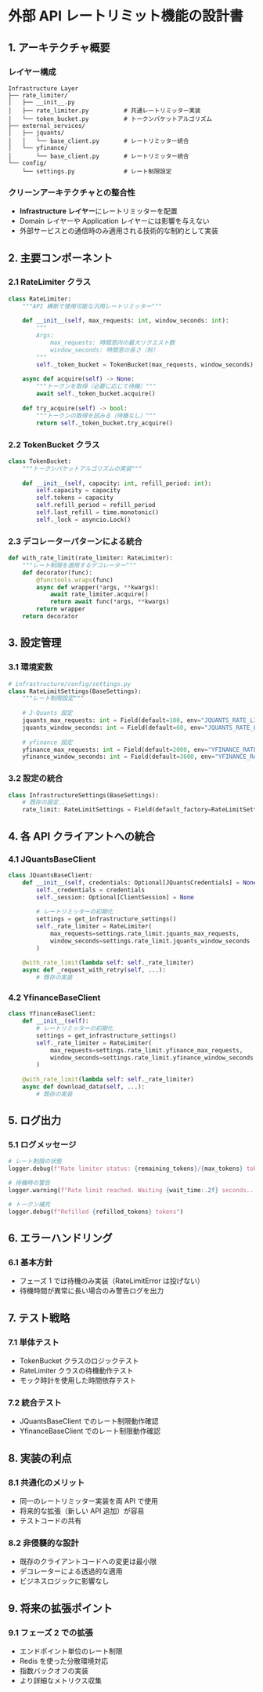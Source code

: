 # 外部 API レートリミット機能の設計書

## 1. アーキテクチャ概要

### レイヤー構成
```
Infrastructure Layer
├── rate_limiter/
│   ├── __init__.py
│   ├── rate_limiter.py          # 共通レートリミッター実装
│   └── token_bucket.py          # トークンバケットアルゴリズム
├── external_services/
│   ├── jquants/
│   │   └── base_client.py       # レートリミッター統合
│   └── yfinance/
│       └── base_client.py       # レートリミッター統合
└── config/
    └── settings.py              # レート制限設定
```

### クリーンアーキテクチャとの整合性
- **Infrastructure レイヤー**にレートリミッターを配置
- Domain レイヤーや Application レイヤーには影響を与えない
- 外部サービスとの通信時のみ適用される技術的な制約として実装

## 2. 主要コンポーネント

### 2.1 RateLimiter クラス
```python
class RateLimiter:
    """API 横断で使用可能な汎用レートリミッター"""
    
    def __init__(self, max_requests: int, window_seconds: int):
        """
        Args:
            max_requests: 時間窓内の最大リクエスト数
            window_seconds: 時間窓の長さ（秒）
        """
        self._token_bucket = TokenBucket(max_requests, window_seconds)
    
    async def acquire(self) -> None:
        """トークンを取得（必要に応じて待機）"""
        await self._token_bucket.acquire()
    
    def try_acquire(self) -> bool:
        """トークンの取得を試みる（待機なし）"""
        return self._token_bucket.try_acquire()
```

### 2.2 TokenBucket クラス
```python
class TokenBucket:
    """トークンバケットアルゴリズムの実装"""
    
    def __init__(self, capacity: int, refill_period: int):
        self.capacity = capacity
        self.tokens = capacity
        self.refill_period = refill_period
        self.last_refill = time.monotonic()
        self._lock = asyncio.Lock()
```

### 2.3 デコレーターパターンによる統合
```python
def with_rate_limit(rate_limiter: RateLimiter):
    """レート制限を適用するデコレーター"""
    def decorator(func):
        @functools.wraps(func)
        async def wrapper(*args, **kwargs):
            await rate_limiter.acquire()
            return await func(*args, **kwargs)
        return wrapper
    return decorator
```

## 3. 設定管理

### 3.1 環境変数
```python
# infrastructure/config/settings.py
class RateLimitSettings(BaseSettings):
    """レート制限設定"""
    
    # J-Quants 設定
    jquants_max_requests: int = Field(default=100, env="JQUANTS_RATE_LIMIT_REQUESTS")
    jquants_window_seconds: int = Field(default=60, env="JQUANTS_RATE_LIMIT_WINDOW")
    
    # yfinance 設定
    yfinance_max_requests: int = Field(default=2000, env="YFINANCE_RATE_LIMIT_REQUESTS")
    yfinance_window_seconds: int = Field(default=3600, env="YFINANCE_RATE_LIMIT_WINDOW")
```

### 3.2 設定の統合
```python
class InfrastructureSettings(BaseSettings):
    # 既存の設定...
    rate_limit: RateLimitSettings = Field(default_factory=RateLimitSettings)
```

## 4. 各 API クライアントへの統合

### 4.1 JQuantsBaseClient
```python
class JQuantsBaseClient:
    def __init__(self, credentials: Optional[JQuantsCredentials] = None):
        self._credentials = credentials
        self._session: Optional[ClientSession] = None
        
        # レートリミッターの初期化
        settings = get_infrastructure_settings()
        self._rate_limiter = RateLimiter(
            max_requests=settings.rate_limit.jquants_max_requests,
            window_seconds=settings.rate_limit.jquants_window_seconds
        )
    
    @with_rate_limit(lambda self: self._rate_limiter)
    async def _request_with_retry(self, ...):
        # 既存の実装
```

### 4.2 YfinanceBaseClient
```python
class YfinanceBaseClient:
    def __init__(self):
        # レートリミッターの初期化
        settings = get_infrastructure_settings()
        self._rate_limiter = RateLimiter(
            max_requests=settings.rate_limit.yfinance_max_requests,
            window_seconds=settings.rate_limit.yfinance_window_seconds
        )
    
    @with_rate_limit(lambda self: self._rate_limiter)
    async def download_data(self, ...):
        # 既存の実装
```

## 5. ログ出力

### 5.1 ログメッセージ
```python
# レート制限の状態
logger.debug(f"Rate limiter status: {remaining_tokens}/{max_tokens} tokens available")

# 待機時の警告
logger.warning(f"Rate limit reached. Waiting {wait_time:.2f} seconds...")

# トークン補充
logger.debug(f"Refilled {refilled_tokens} tokens")
```

## 6. エラーハンドリング

### 6.1 基本方針
- フェーズ 1 では待機のみ実装（RateLimitError は投げない）
- 待機時間が異常に長い場合のみ警告ログを出力

## 7. テスト戦略

### 7.1 単体テスト
- TokenBucket クラスのロジックテスト
- RateLimiter クラスの待機動作テスト
- モック時計を使用した時間依存テスト

### 7.2 統合テスト
- JQuantsBaseClient でのレート制限動作確認
- YfinanceBaseClient でのレート制限動作確認

## 8. 実装の利点

### 8.1 共通化のメリット
- 同一のレートリミッター実装を両 API で使用
- 将来的な拡張（新しい API 追加）が容易
- テストコードの共有

### 8.2 非侵襲的な設計
- 既存のクライアントコードへの変更は最小限
- デコレーターによる透過的な適用
- ビジネスロジックに影響なし

## 9. 将来の拡張ポイント

### 9.1 フェーズ 2 での拡張
- エンドポイント単位のレート制限
- Redis を使った分散環境対応
- 指数バックオフの実装
- より詳細なメトリクス収集